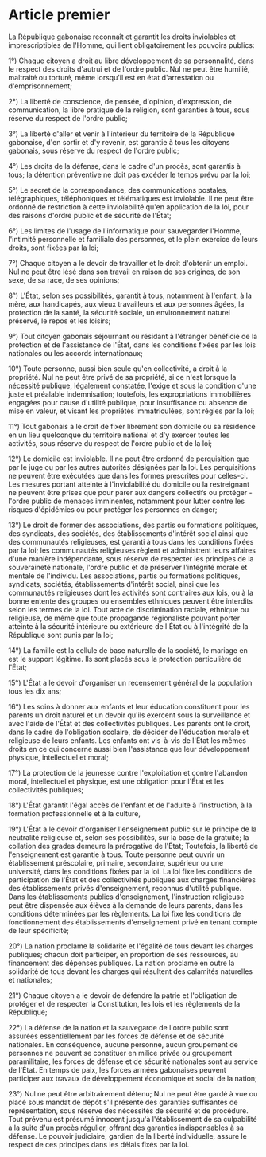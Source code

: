 # Article premier

La République gabonaise reconnaît et garantit les droits inviolables et imprescriptibles de l'Homme, qui lient obligatoirement les pouvoirs publics:

1°) Chaque citoyen a droit au libre développement de sa personnalité, dans le
respect des droits d'autrui et de l'ordre public. Nul ne peut être humilié, maltraité ou torturé, même lorsqu'il est en état d'arrestation ou d'emprisonnement;

2°) La liberté de conscience, de pensée, d'opinion, d'expression, de communication,
la libre pratique de la religion, sont garanties à tous, sous réserve du respect de
l'ordre public;

3°) La liberté d'aller et venir à l'intérieur du territoire de la République gabonaise, d'en
sortir et d'y revenir, est garantie à tous les citoyens gabonais, sous réserve du
respect de l'ordre public;

4°) Les droits de la défense, dans le cadre d'un procès, sont garantis à tous; la
détention préventive ne doit pas excéder le temps prévu par la loi;

5°) Le secret de la correspondance, des communications postales, télégraphiques,
téléphoniques et télématiques est inviolable. Il ne peut être ordonné de restriction à
cette inviolabilité qu'en application de la loi, pour des raisons d'ordre public et de
sécurité de l'État;

6°) Les limites de l'usage de l'informatique pour sauvegarder l'Homme, l'intimité
personnelle et familiale des personnes, et le plein exercice de leurs droits, sont fixées
par la loi;

7°) Chaque citoyen a le devoir de travailler et le droit d'obtenir un emploi. Nul ne peut
être lésé dans son travail en raison de ses origines, de son sexe, de sa race, de ses
opinions;

8°) L'État, selon ses possibilités, garantit à tous, notamment à l'enfant, à la mère, aux
handicapés, aux vieux travailleurs et aux personnes âgées, la protection de la santé,
la sécurité sociale, un environnement naturel préservé, le repos et les loisirs;

9°) Tout citoyen gabonais séjournant ou résidant à l'étranger bénéficie de la
protection et de l'assistance de l'État, dans les conditions fixées par les lois
nationales ou les accords internationaux;

10°) Toute personne, aussi bien seule qu'en collectivité, a droit à la propriété. Nul ne
peut être privé de sa propriété, si ce n'est lorsque la nécessité publique, légalement
constatée, l'exige et sous la condition d'une juste et préalable indemnisation;
toutefois, les expropriations immobilières engagées pour cause d'utilité publique,
pour insuffisance ou absence de mise en valeur, et visant les propriétés
immatriculées, sont régies par la loi;

11°) Tout gabonais a le droit de fixer librement son domicile ou sa résidence en un
lieu quelconque du territoire national et d'y exercer toutes les activités, sous réserve
du respect de l'ordre public et de la loi;

12°) Le domicile est inviolable. Il ne peut être ordonné de perquisition que par le juge
ou par les autres autorités désignées par la loi. Les perquisitions ne peuvent être
exécutées que dans les formes prescrites pour celles-ci. Les mesures portant
atteinte à l'inviolabilité du domicile ou la restreignant ne peuvent être prises que pour
parer aux dangers collectifs ou protéger - l'ordre public de menaces imminentes,
notamment pour lutter contre les risques d'épidémies ou pour protéger les personnes
en danger;

13°) Le droit de former des associations, des partis ou formations politiques, des
syndicats, des sociétés, des établissements d'intérêt social ainsi que des
communautés religieuses, est garanti à tous dans les conditions fixées par la loi; les
communautés religieuses règlent et administrent leurs affaires d'une manière
indépendante, sous réserve de respecter les principes de la souveraineté nationale,
l'ordre public et de préserver l'intégrité morale et mentale de l'individu.
Les associations, partis ou formations politiques, syndicats, sociétés, établissements
d'intérêt social, ainsi que les communautés religieuses dont les activités sont
contraires aux lois, ou à la bonne entente des groupes ou ensembles ethniques
peuvent être interdits selon les termes de la loi.
Tout acte de discrimination raciale, ethnique ou religieuse, de même que toute
propagande régionaliste pouvant porter atteinte à la sécurité intérieure ou extérieure
de l'État ou à l'intégrité de la République sont punis par la loi;

14°) La famille est la cellule de base naturelle de la société, le mariage en est le
support légitime. Ils sont placés sous la protection particulière de l'État;

15°) L'État a le devoir d'organiser un recensement général de la population tous les
dix ans;

16°) Les soins à donner aux enfants et leur éducation constituent pour les parents un
droit naturel et un devoir qu'ils exercent sous la surveillance et avec l'aide de l'État et
des collectivités publiques. Les parents ont le droit, dans le cadre de l'obligation
scolaire, de décider de l'éducation morale et religieuse de leurs enfants. Les enfants
ont vis-à-vis de l'État les mêmes droits en ce qui concerne aussi bien l'assistance
que leur développement physique, intellectuel et moral;

17°) La protection de la jeunesse contre l'exploitation et contre l'abandon moral,
intellectuel et physique, est une obligation pour l'État et les collectivités publiques;

18°) L'État garantit l'égal accès de l'enfant et de l'adulte à l'instruction, à la formation
professionnelle et à la culture,

19°) L'État a le devoir d'organiser l'enseignement public sur le principe de la
neutralité religieuse et, selon ses possibilités, sur la base de la gratuité; la collation
des grades demeure la prérogative de l'État;
Toutefois, la liberté de l'enseignement est garantie à tous. Toute personne peut
ouvrir un établissement préscolaire, primaire, secondaire, supérieur ou une
université, dans les conditions fixées par la loi.
La loi fixe les conditions de participation de l'État et des collectivités publiques aux
charges financières des établissements privés d'enseignement, reconnus d'utilité
publique.
Dans les établissements publics d'enseignement, l'instruction religieuse peut être
dispensée aux élèves à la demande de leurs parents, dans les conditions
déterminées par les règlements.
La loi fixe les conditions de fonctionnement des établissements d'enseignement privé
en tenant compte de leur spécificité;

20°) La nation proclame la solidarité et l'égalité de tous devant les charges publiques;
chacun doit participer, en proportion de ses ressources, au financement des
dépenses publiques.
La nation proclame en outre la solidarité de tous devant les charges qui résultent des
calamités naturelles et nationales;

21°) Chaque citoyen a le devoir de défendre la patrie et l'obligation de protéger et de
respecter la Constitution, les lois et les règlements de la République;

22°) La défense de la nation et la sauvegarde de l'ordre public sont assurées
essentiellement par les forces de défense et de sécurité nationales. En
conséquence, aucune personne, aucun groupement de personnes ne peuvent se
constituer en milice privée ou groupement paramilitaire, les forces de défense et de
sécurité nationales sont au service de l'État.
En temps de paix, les forces armées gabonaises peuvent participer aux travaux de
développement économique et social de la nation;

23°) Nul ne peut être arbitrairement détenu;
Nul ne peut être gardé à vue ou placé sous mandat de dépôt s'il présente des garanties suffisantes de représentation, sous réserve des nécessités de sécurité et de procédure.
Tout prévenu est présumé innocent jusqu'à l'établissement de sa culpabilité à la suite
d'un procès régulier, offrant des garanties indispensables à sa défense.
Le pouvoir judiciaire, gardien de la liberté individuelle, assure le respect de ces
principes dans les délais fixés par la loi.

